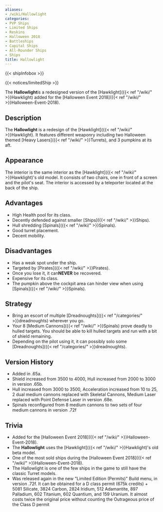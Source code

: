 ```yaml
---
aliases:
- /wiki/Hallowlight
categories:
- PVP Ships
- Limited Ships
- Reskins
- Halloween 2018
- Battleships
- Capital Ships
- All-Rounder Ships
- Ships
title: Hallowlight
---  
```


{{< shipInfobox >}}   

{{< notices/limitedShip >}} 

The **Hallowlight**is a redesigned version of the [Hawklight]({{< ref "/wiki/" >}}Hawklight) added for the [Halloween Event 2018]({{< ref "/wiki/" >}}Halloween-Event-2018).

## Description

The **Hallowlight** is a redesign of the [Hawklight]({{< ref "/wiki/" >}}Hawklight). It features different weaponry including two Halloween themed [Heavy Lasers]({{< ref "/wiki/" >}}Turrets), and 3 pumpkins at its aft.

## Appearance

The interior is the same interior as the [Hawklight]({{< ref "/wiki/" >}}Hawklight)'s old model. It consists of two chairs, one in front of a screen and the pilot's seat. The interior is accessed by a teleporter located at the back of the ship.

## Advantages

- High Health pool for its class.
- Decently defended against smaller [Ships]({{< ref "/wiki/" >}}Ships).
- Hull shredding [Spinals]({{< ref "/wiki/" >}}Spinals).
- Good turret placement.
- Decent mobility.

## Disadvantages

- Has a weak spot under the ship.
- Targeted by [Pirates]({{< ref "/wiki/" >}}Pirates).
- Once you lose it, it can**NEVER** be recovered.
- Expensive for its class.
- The pumpkin above the cockpit area can hinder view when using [Spinals]({{< ref "/wiki/" >}}Spinals).

## Strategy

- Bring an escort of multiple [Dreadnoughts]({{< ref "/categories/" >}}dreadnoughts) wherever you go.
- Your 8 [Medium Cannons]({{< ref "/wiki/" >}}Spinals) prove deadly to hulled targets. You should be able to kill hulled targets and run with a bit of shield remaining.
- Depending on the pilot using it, it can possibly solo some [Dreadnoughts]({{< ref "/categories/" >}}dreadnoughts).

## Version History 

- Added in .65a.
- Shield increased from 3500 to 4000, Hull increased from 2000 to 3000 in version .65b.
- Hull increased from 3000 to 3500, Acceleration increased from 10 to 25, 2 dual medium cannons replaced with Skeletal Cannons, Medium Laser replaced with Point Defense Laser in version .68e.
- Spinals reconfigured from 8 medium cannons to two sets of four medium cannons in version .72f

## Trivia

- Added for the [Halloween Event 2018]({{< ref "/wiki/" >}}Halloween-Event-2018).
- The **Hallowlight** uses the [Hawklight]({{< ref "/wiki/" >}}Hawklight)'s old beta model.
- One of the most sold ships during the [Halloween Event 2018]({{< ref "/wiki/" >}}Halloween-Event-2018).
- The Hallowlight is one of the few ships in the game to still have the classic Turret models.
- Was released again in the new "Limited Edition (Permits)" Build menu, in version .72f. It can be obtained for a D class permit (675k credits) + 5081 Silicate, 3824 Carbon, 2824 Iridium, 512 Adamantite, 897 Palladium, 602 Titanium, 602 Quantium, and 159 Uranium. It almost costs twice the original price without counting the Outrageous price of the Class D permit